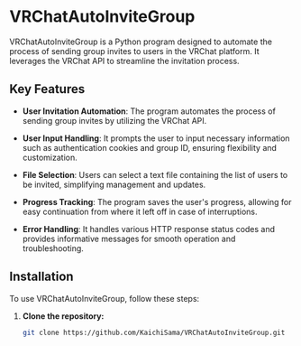 # VRChatAutoInviteGroup

VRChatAutoInviteGroup is a Python program designed to automate the process of sending group invites to users in the VRChat platform. It leverages the VRChat API to streamline the invitation process.

## Key Features

- **User Invitation Automation**: The program automates the process of sending group invites by utilizing the VRChat API.

- **User Input Handling**: It prompts the user to input necessary information such as authentication cookies and group ID, ensuring flexibility and customization.

- **File Selection**: Users can select a text file containing the list of users to be invited, simplifying management and updates.

- **Progress Tracking**: The program saves the user's progress, allowing for easy continuation from where it left off in case of interruptions.

- **Error Handling**: It handles various HTTP response status codes and provides informative messages for smooth operation and troubleshooting.

## Installation

To use VRChatAutoInviteGroup, follow these steps:

1. **Clone the repository:**  
   ```bash
   git clone https://github.com/KaichiSama/VRChatAutoInviteGroup.git
